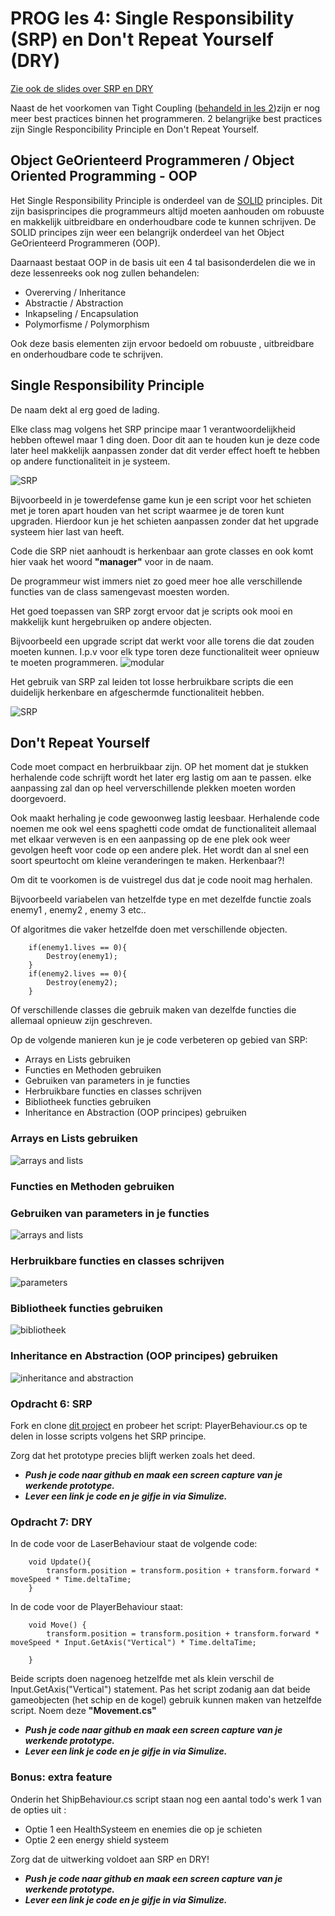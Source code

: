 # PROG les 4: Single Responsibility (SRP) en Don't Repeat Yourself (DRY)

[Zie ook de slides over SRP en DRY](SRPenDRY.pdf)

Naast de het voorkomen van Tight Coupling ([behandeld in les 2](../02_Herhaling_Action_Events/README.md))zijn er nog meer best practices binnen het programmeren. 2 belangrijke best practices zijn Single Responcibility Principle en Don't Repeat Yourself.

## Object GeOrienteerd Programmeren / Object Oriented Programming - OOP

Het Single Responsibility Principle is onderdeel van de [SOLID](https://www.digitalocean.com/community/conceptual-articles/s-o-l-i-d-the-first-five-principles-of-object-oriented-design) principles. Dit zijn basisprincipes die programmeurs altijd moeten aanhouden om robuuste en makkelijk uitbreidbare en onderhoudbare code te kunnen schrijven. De SOLID principes zijn weer een belangrijk onderdeel van het Object GeOrienteerd Programmeren (OOP).

Daarnaast bestaat OOP in de basis uit een 4 tal basisonderdelen die we in deze lessenreeks ook nog zullen behandelen:

- Overerving / Inheritance
- Abstractie / Abstraction
- Inkapseling / Encapsulation
- Polymorfisme / Polymorphism

Ook deze basis elementen zijn ervoor bedoeld om robuuste , uitbreidbare en onderhoudbare code te schrijven.

## Single Responsibility Principle

De naam dekt al erg goed de lading.

Elke class mag volgens het SRP principe maar 1 verantwoordelijkheid hebben oftewel maar 1 ding doen. Door dit aan te houden kun je deze code later heel makkelijk aanpassen zonder dat dit verder effect hoeft te hebben op andere functionaliteit in je systeem.

![SRP](../src/04_01_SRP.png)

Bijvoorbeeld in je towerdefense game kun je een script voor het schieten met je toren apart houden van het script waarmee je de toren kunt upgraden. Hierdoor kun je het schieten aanpassen zonder dat het upgrade systeem hier last van heeft.

Code die SRP niet aanhoudt is herkenbaar aan grote classes en ook komt hier vaak het woord **"manager"** voor in de naam.

De programmeur wist immers niet zo goed meer hoe alle verschillende functies van de class samengevast moesten worden.

Het goed toepassen van SRP zorgt ervoor dat je scripts ook mooi en makkelijk kunt hergebruiken op andere objecten.

Bijvoorbeeld een upgrade script dat werkt voor alle torens die dat zouden moeten kunnen. I.p.v voor elk type toren deze functionaliteit weer opnieuw te moeten programmeren.
![modular](../src/04_02_modular.png)

Het gebruik van SRP zal leiden tot losse herbruikbare scripts die een duidelijk herkenbare en afgeschermde functionaliteit hebben.

![SRP](../src/04_03_scripts.png)

## Don't Repeat Yourself

Code moet compact en herbruikbaar zijn. OP het moment dat je stukken herhalende code schrijft wordt het later erg lastig om aan te passen. elke aanpassing zal dan op heel ververschillende plekken moeten worden doorgevoerd.

Ook maakt herhaling je code gewoonweg lastig leesbaar. Herhalende code noemen me ook wel eens spaghetti code omdat de functionaliteit allemaal met elkaar verweven is en een aanpassing op de ene plek ook weer gevolgen heeft voor code op een andere plek. Het wordt dan al snel een soort speurtocht om kleine veranderingen te maken. Herkenbaar?!

Om dit te voorkomen is de vuistregel dus dat je code nooit mag herhalen.

Bijvoorbeeld variabelen van hetzelfde type en met dezelfde functie zoals enemy1 , enemy2 , enemy 3 etc..

Of algoritmes die vaker hetzelfde doen met verschillende objecten.

```
    if(enemy1.lives == 0){
        Destroy(enemy1);
    }
    if(enemy2.lives == 0){
        Destroy(enemy2);
    }
```

Of verschillende classes die gebruik maken van dezelfde functies die allemaal opnieuw zijn geschreven.

Op de volgende manieren kun je je code verbeteren op gebied van SRP:

- Arrays en Lists gebruiken
- Functies en Methoden gebruiken
- Gebruiken van parameters in je functies
- Herbruikbare functies en classes schrijven
- Bibliotheek functies gebruiken
- Inheritance en Abstraction (OOP principes) gebruiken

### Arrays en Lists gebruiken

![arrays and lists](../src/04_04_arr_list.png)

### Functies en Methoden gebruiken

### Gebruiken van parameters in je functies

![arrays and lists](../src/04_05_func_methods.png)

### Herbruikbare functies en classes schrijven

![parameters](../src/04_06_reuse.png)

### Bibliotheek functies gebruiken

![bibliotheek](../src/04_07_library.png)

### Inheritance en Abstraction (OOP principes) gebruiken

![inheritance and abstraction](../src/04_08_inher_abstr.png)

<a name = "opdracht6"></a>

### Opdracht 6: SRP

Fork en clone [dit project](https://github.com/erwinhenraat/Space48/tree/main) en probeer het script: PlayerBehaviour.cs op te delen in losse scripts volgens het SRP principe.

Zorg dat het prototype precies blijft werken zoals het deed.

- **_Push je code naar github en maak een screen capture van je werkende prototype._**
- **_Lever een link je code en je gifje in via Simulize._**

<a name = "opdracht7"></a>

### Opdracht 7: DRY

In de code voor de LaserBehaviour staat de volgende code:

```
    void Update(){
        transform.position = transform.position + transform.forward * moveSpeed * Time.deltaTime;
    }

```

In de code voor de PlayerBehaviour staat:

```
    void Move() {
        transform.position = transform.position + transform.forward * moveSpeed * Input.GetAxis("Vertical") * Time.deltaTime;

    }
```

Beide scripts doen nagenoeg hetzelfde met als klein verschil de Input.GetAxis("Vertical") statement. Pas het script zodanig aan dat beide gameobjecten (het schip en de kogel) gebruik kunnen maken van hetzelfde script. Noem deze **"Movement.cs"**

- **_Push je code naar github en maak een screen capture van je werkende prototype._**
- **_Lever een link je code en je gifje in via Simulize._**

### Bonus: extra feature

Onderin het ShipBehaviour.cs script staan nog een aantal todo's
werk 1 van de opties uit :

- Optie 1 een HealthSysteem en enemies die op je schieten
- Optie 2 een energy shield systeem

Zorg dat de uitwerking voldoet aan SRP en DRY!

- **_Push je code naar github en maak een screen capture van je werkende prototype._**
- **_Lever een link je code en je gifje in via Simulize._**
